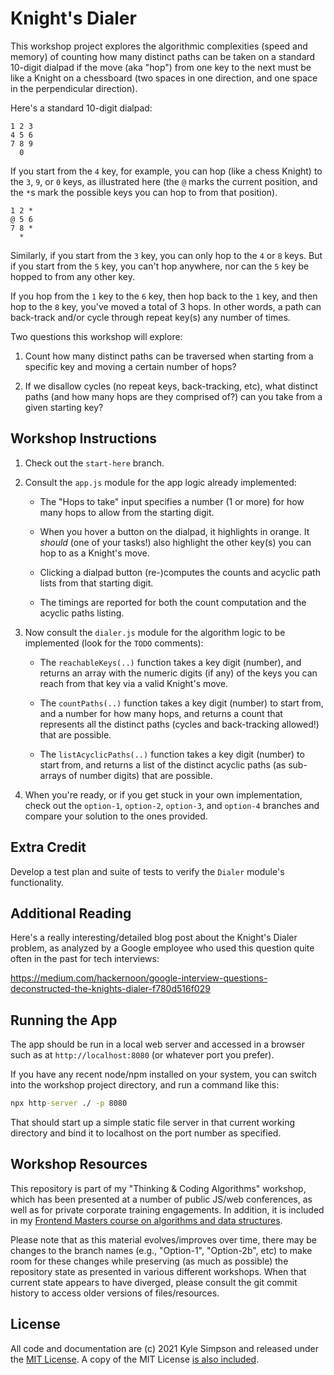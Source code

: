# Knight's Dialer

This workshop project explores the algorithmic complexities (speed and memory) of counting how many distinct paths can be taken on a standard 10-digit dialpad if the move (aka "hop") from one key to the next must be like a Knight on a chessboard (two spaces in one direction, and one space in the perpendicular direction).

Here's a standard 10-digit dialpad:

```
1 2 3
4 5 6
7 8 9
  0
```

If you start from the `4` key, for example, you can hop (like a chess Knight) to the `3`, `9`, or `0` keys, as illustrated here (the `@` marks the current position, and the `*`s mark the possible keys you can hop to from that position).

```
1 2 *
@ 5 6
7 8 *
  *
```

Similarly, if you start from the `3` key, you can only hop to the `4` or `8` keys. But if you start from the `5` key, you can't hop anywhere, nor can the `5` key be hopped to from any other key.

If you hop from the `1` key to the `6` key, then hop back to the `1` key, and then hop to the `8` key, you've moved a total of 3 hops. In other words, a path can back-track and/or cycle through repeat key(s) any number of times.

Two questions this workshop will explore:

1. Count how many distinct paths can be traversed when starting from a specific key and moving a certain number of hops?

2. If we disallow cycles (no repeat keys, back-tracking, etc), what distinct paths (and how many hops are they comprised of?) can you take from a given starting key?

## Workshop Instructions

1. Check out the `start-here` branch.

2. Consult the `app.js` module for the app logic already implemented:

    * The "Hops to take" input specifies a number (1 or more) for how many hops to allow from the starting digit.

    * When you hover a button on the dialpad, it highlights in orange. It *should* (one of your tasks!) also highlight the other key(s) you can hop to as a Knight's move.

    * Clicking a dialpad button (re-)computes the counts and acyclic path lists from that starting digit.

    * The timings are reported for both the count computation and the acyclic paths listing.

3. Now consult the `dialer.js` module for the algorithm logic to be implemented (look for the `TODO` comments):

    * The `reachableKeys(..)` function takes a key digit (number), and returns an array with the numeric digits (if any) of the keys you can reach from that key via a valid Knight's move.

    * The `countPaths(..)` function takes a key digit (number) to start from, and a number for how many hops, and returns a count that represents all the distinct paths (cycles and back-tracking allowed!) that are possible.

    * The `listAcyclicPaths(..)` function takes a key digit (number) to start from, and returns a list of the distinct acyclic paths (as sub-arrays of number digits) that are possible.

4. When you're ready, or if you get stuck in your own implementation, check out the `option-1`, `option-2`, `option-3`, and `option-4` branches and compare your solution to the ones provided.

## Extra Credit

Develop a test plan and suite of tests to verify the `Dialer` module's functionality.

## Additional Reading

Here's a really interesting/detailed blog post about the Knight's Dialer problem, as analyzed by a Google employee who used this question quite often in the past for tech interviews:

https://medium.com/hackernoon/google-interview-questions-deconstructed-the-knights-dialer-f780d516f029

## Running the App

The app should be run in a local web server and accessed in a browser such as at `http://localhost:8080` (or whatever port you prefer).

If you have any recent node/npm installed on your system, you can switch into the workshop project directory, and run a command like this:

```cmd
npx http-server ./ -p 8080
```

That should start up a simple static file server in that current working directory and bind it to localhost on the port number as specified.

## Workshop Resources

This repository is part of my "Thinking & Coding Algorithms" workshop, which has been presented at a number of public JS/web conferences, as well as for private corporate training engagements. In addition, it is included in my [Frontend Masters course on algorithms and data structures](https://frontendmasters.com/courses/algorithms-practice/).

Please note that as this material evolves/improves over time, there may be changes to the branch names (e.g., "Option-1", "Option-2b", etc) to make room for these changes while preserving (as much as possible) the repository state as presented in various different workshops. When that current state appears to have diverged, please consult the git commit history to access older versions of files/resources.

## License

All code and documentation are (c) 2021 Kyle Simpson and released under the [MIT License](http://getify.mit-license.org/). A copy of the MIT License [is also included](LICENSE.txt).

